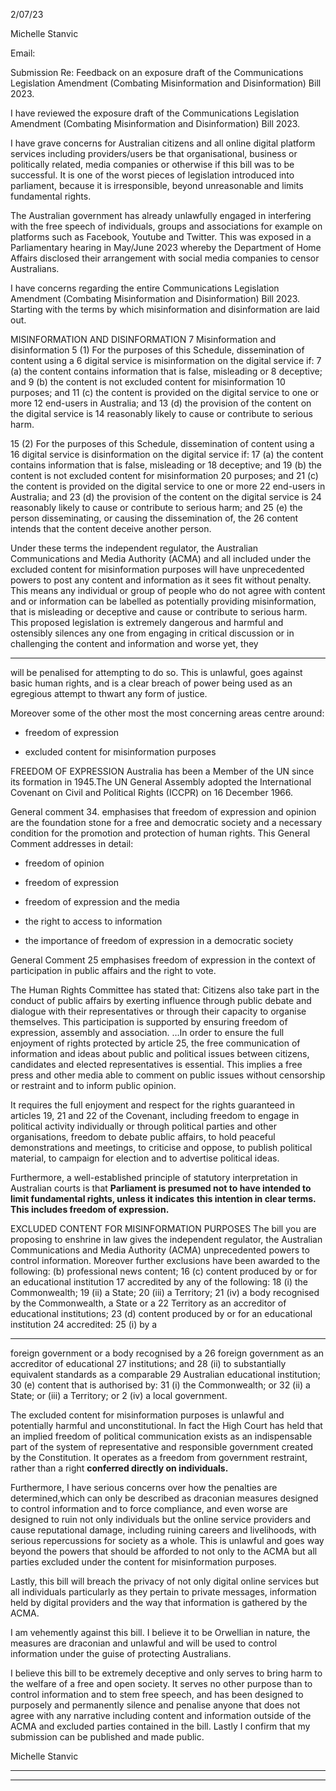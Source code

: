 2/07/23

Michelle Stanvic

Email:

Submission Re: Feedback on an exposure draft of the Communications Legislation Amendment
(Combating Misinformation and Disinformation) Bill 2023.

I have reviewed the exposure draft of the Communications Legislation Amendment (Combating
Misinformation and Disinformation) Bill 2023.

I have grave concerns for Australian citizens and all online digital platform services including
providers/users be that organisational, business or politically related, media companies or otherwise
if this bill was to be successful. It is one of the worst pieces of legislation introduced into parliament,
because it is irresponsible, beyond unreasonable and limits fundamental rights.

The Australian government has already unlawfully engaged in interfering with the free speech of
individuals, groups and associations for example on platforms such as Facebook, Youtube and
Twitter. This was exposed in a Parliamentary hearing in May/June 2023 whereby the Department of
Home Affairs disclosed their arrangement with social media companies to censor Australians.

I have concerns regarding the entire Communications Legislation Amendment (Combating
Misinformation and Disinformation) Bill 2023. Starting with the terms by which misinformation and
disinformation are laid out.

MISINFORMATION AND DISINFORMATION
7 Misinformation and disinformation 5 (1) For the purposes of this Schedule, dissemination of
content using a 6 digital service is misinformation on the digital service if: 7 (a) the content contains
information that is false, misleading or 8 deceptive; and 9 (b) the content is not excluded content for
misinformation 10 purposes; and 11 (c) the content is provided on the digital service to one or more
12 end-users in Australia; and 13 (d) the provision of the content on the digital service is 14
reasonably likely to cause or contribute to serious harm.

15 (2) For the purposes of this Schedule, dissemination of content using a 16 digital service is
disinformation on the digital service if: 17 (a) the content contains information that is false,
misleading or 18 deceptive; and 19 (b) the content is not excluded content for misinformation 20
purposes; and 21 (c) the content is provided on the digital service to one or more 22 end-users in
Australia; and 23 (d) the provision of the content on the digital service is 24 reasonably likely to cause
or contribute to serious harm; and 25 (e) the person disseminating, or causing the dissemination of,
the 26 content intends that the content deceive another person.

Under these terms the independent regulator, the Australian Communications and Media Authority
(ACMA) and all included under the excluded content for misinformation purposes will have
unprecedented powers to post any content and information as it sees fit without penalty. This means
any individual or group of people who do not agree with content and or information can be labelled as
potentially providing misinformation, that is misleading or deceptive and cause or contribute to serious
harm. This proposed legislation is extremely dangerous and harmful and ostensibly silences any one
from engaging in critical discussion or in challenging the content and information and worse yet, they


-----

will be penalised for attempting to do so. This is unlawful, goes against basic human rights, and is a
clear breach of power being used as an egregious attempt to thwart any form of justice.

Moreover some of the other most the most concerning areas centre around:

- freedom of expression

- excluded content for misinformation purposes

FREEDOM OF EXPRESSION
Australia has been a Member of the UN since its formation in 1945.The UN General Assembly
adopted the International Covenant on Civil and Political Rights (ICCPR) on 16 December 1966.

General comment 34. emphasises that freedom of expression and opinion are the foundation stone
for a free and democratic society and a necessary condition for the promotion and protection of
human rights. This General Comment addresses in detail:

  - freedom of opinion

  - freedom of expression

  - freedom of expression and the media

  - the right to access to information

  - the importance of freedom of expression in a democratic society

General Comment 25 emphasises freedom of expression in the context of participation in public
affairs and the right to vote.

The Human Rights Committee has stated that:
Citizens also take part in the conduct of public affairs by exerting influence through public debate and
dialogue with their representatives or through their capacity to organise themselves. This participation
is supported by ensuring freedom of expression, assembly and association. …In order to ensure the
full enjoyment of rights protected by article 25, the free communication of information and ideas about
public and political issues between citizens, candidates and elected representatives is essential. This
implies a free press and other media able to comment on public issues without censorship or restraint
and to inform public opinion.

It requires the full enjoyment and respect for the rights guaranteed in articles 19, 21 and 22 of the
Covenant, including freedom to engage in political activity individually or through political parties and
other organisations, freedom to debate public affairs, to hold peaceful demonstrations and meetings,
to criticise and oppose, to publish political material, to campaign for election and to advertise political
ideas.

Furthermore, a well-established principle of statutory interpretation in Australian courts is that
**Parliament is presumed not to have intended to limit fundamental rights, unless it indicates**
**this intention in clear terms. This includes freedom of expression.**

EXCLUDED CONTENT FOR MISINFORMATION PURPOSES
The bill you are proposing to enshrine in law gives the independent regulator, the Australian
Communications and Media Authority (ACMA) unprecedented powers to control information.
Moreover further exclusions have been awarded to the following:
(b) professional news content; 16 (c) content produced by or for an educational institution 17
accredited by any of the following: 18 (i) the Commonwealth; 19 (ii) a State; 20 (iii) a Territory; 21 (iv)
a body recognised by the Commonwealth, a State or a 22 Territory as an accreditor of educational
institutions; 23 (d) content produced by or for an educational institution 24 accredited: 25 (i) by a


-----

foreign government or a body recognised by a 26 foreign government as an accreditor of educational
27 institutions; and 28 (ii) to substantially equivalent standards as a comparable 29 Australian
educational institution; 30 (e) content that is authorised by: 31 (i) the Commonwealth; or 32 (ii) a
State; or (iii) a Territory; or 2 (iv) a local government.

The excluded content for misinformation purposes is unlawful and potentially harmful and
unconstitutional. In fact the High Court has held that an implied freedom of political communication
exists as an indispensable part of the system of representative and responsible government created
by the Constitution. It operates as a freedom from government restraint, rather than a right
**conferred directly on individuals.**

Furthermore, I have serious concerns over how the penalties are determined,which can only be
described as draconian measures designed to control information and to force compliance, and even
worse are designed to ruin not only individuals but the online service providers and cause reputational
damage, including ruining careers and livelihoods, with serious repercussions for society as a whole.
This is unlawful and goes way beyond the powers that should be afforded to not only to the ACMA but
all parties excluded under the content for misinformation purposes.

Lastly, this bill will breach the privacy of not only digital online services but all individuals particularly
as they pertain to private messages, information held by digital providers and the way that information
is gathered by the ACMA.

I am vehemently against this bill. I believe it to be Orwellian in nature, the measures are draconian
and unlawful and will be used to control information under the guise of protecting Australians.

I believe this bill to be extremely deceptive and only serves to bring harm to the welfare of a free and
open society. It serves no other purpose than to control information and to stem free speech, and has
been designed to purposely and permanently silence and penalise anyone that does not agree with
any narrative including content and information outside of the ACMA and excluded parties contained
in the bill. Lastly I confirm that my submission can be published and made public.

Michelle Stanvic


-----

-----

